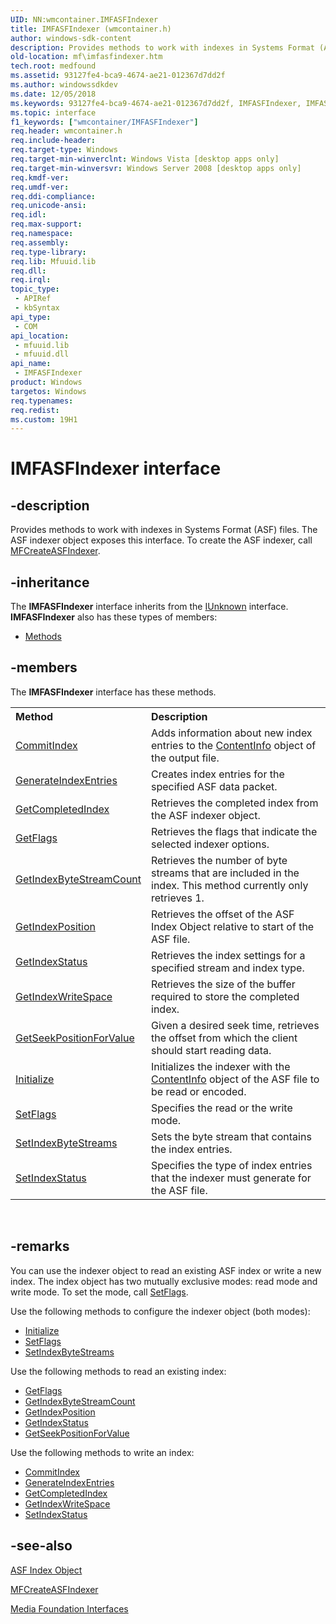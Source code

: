 ```yaml
---
UID: NN:wmcontainer.IMFASFIndexer
title: IMFASFIndexer (wmcontainer.h)
author: windows-sdk-content
description: Provides methods to work with indexes in Systems Format (ASF) files.
old-location: mf\imfasfindexer.htm
tech.root: medfound
ms.assetid: 93127fe4-bca9-4674-ae21-012367d7dd2f
ms.author: windowssdkdev
ms.date: 12/05/2018
ms.keywords: 93127fe4-bca9-4674-ae21-012367d7dd2f, IMFASFIndexer, IMFASFIndexer interface [Media Foundation], IMFASFIndexer interface [Media Foundation],described, mf.imfasfindexer, wmcontainer/IMFASFIndexer
ms.topic: interface
f1_keywords: ["wmcontainer/IMFASFIndexer"]
req.header: wmcontainer.h
req.include-header: 
req.target-type: Windows
req.target-min-winverclnt: Windows Vista [desktop apps only]
req.target-min-winversvr: Windows Server 2008 [desktop apps only]
req.kmdf-ver: 
req.umdf-ver: 
req.ddi-compliance: 
req.unicode-ansi: 
req.idl: 
req.max-support: 
req.namespace: 
req.assembly: 
req.type-library: 
req.lib: Mfuuid.lib
req.dll: 
req.irql: 
topic_type:
 - APIRef
 - kbSyntax
api_type:
 - COM
api_location:
 - mfuuid.lib
 - mfuuid.dll
api_name:
 - IMFASFIndexer
product: Windows
targetos: Windows
req.typenames: 
req.redist: 
ms.custom: 19H1
---
```


# IMFASFIndexer interface


## -description


Provides methods to work with indexes in Systems Format (ASF) files. The ASF indexer object exposes this interface. To create the ASF indexer, call <a href="https://docs.microsoft.com/windows/desktop/api/wmcontainer/nf-wmcontainer-mfcreateasfindexer">MFCreateASFIndexer</a>.


## -inheritance

The <b xmlns:loc="http://microsoft.com/wdcml/l10n">IMFASFIndexer</b> interface inherits from the <a href="https://docs.microsoft.com/windows/desktop/api/unknwn/nn-unknwn-iunknown">IUnknown</a> interface. <b>IMFASFIndexer</b> also has these types of members:
<ul>
<li><a href="https://docs.microsoft.com/">Methods</a></li>
</ul>

## -members

The <b>IMFASFIndexer</b> interface has these methods.
<table class="members" id="memberListMethods">
<tr>
<th align="left" width="37%">Method</th>
<th align="left" width="63%">Description</th>
</tr>
<tr data="declared;">
<td align="left" width="37%">
<a href="https://docs.microsoft.com/windows/desktop/api/wmcontainer/nf-wmcontainer-imfasfindexer-commitindex">CommitIndex</a>
</td>
<td align="left" width="63%">
Adds information about  new index entries to the <a href="https://docs.microsoft.com/windows/desktop/medfound/asf-contentinfo-object">ContentInfo</a> object of the output file.

</td>
</tr>
<tr data="declared;">
<td align="left" width="37%">
<a href="https://docs.microsoft.com/windows/desktop/api/wmcontainer/nf-wmcontainer-imfasfindexer-generateindexentries">GenerateIndexEntries</a>
</td>
<td align="left" width="63%">
Creates index entries for the specified ASF data packet.

</td>
</tr>
<tr data="declared;">
<td align="left" width="37%">
<a href="https://docs.microsoft.com/windows/desktop/api/wmcontainer/nf-wmcontainer-imfasfindexer-getcompletedindex">GetCompletedIndex</a>
</td>
<td align="left" width="63%">
Retrieves the completed index from the ASF indexer object.

</td>
</tr>
<tr data="declared;">
<td align="left" width="37%">
<a href="https://docs.microsoft.com/windows/desktop/api/wmcontainer/nf-wmcontainer-imfasfindexer-getflags">GetFlags</a>
</td>
<td align="left" width="63%">
Retrieves the flags that indicate the selected indexer options.

</td>
</tr>
<tr data="declared;">
<td align="left" width="37%">
<a href="https://docs.microsoft.com/windows/desktop/api/wmcontainer/nf-wmcontainer-imfasfindexer-getindexbytestreamcount">GetIndexByteStreamCount</a>
</td>
<td align="left" width="63%">
Retrieves the number of byte streams that are included in the index. This method currently only retrieves 1.

</td>
</tr>
<tr data="declared;">
<td align="left" width="37%">
<a href="https://docs.microsoft.com/windows/desktop/api/wmcontainer/nf-wmcontainer-imfasfindexer-getindexposition">GetIndexPosition</a>
</td>
<td align="left" width="63%">
Retrieves the offset of the ASF Index Object relative to start of the ASF file.

</td>
</tr>
<tr data="declared;">
<td align="left" width="37%">
<a href="https://docs.microsoft.com/windows/desktop/api/wmcontainer/nf-wmcontainer-imfasfindexer-getindexstatus">GetIndexStatus</a>
</td>
<td align="left" width="63%">
Retrieves the index settings for a specified stream and index type.

</td>
</tr>
<tr data="declared;">
<td align="left" width="37%">
<a href="https://docs.microsoft.com/windows/desktop/api/wmcontainer/nf-wmcontainer-imfasfindexer-getindexwritespace">GetIndexWriteSpace</a>
</td>
<td align="left" width="63%">
Retrieves the size of the buffer required to store the completed index.

</td>
</tr>
<tr data="declared;">
<td align="left" width="37%">
<a href="https://docs.microsoft.com/windows/desktop/api/wmcontainer/nf-wmcontainer-imfasfindexer-getseekpositionforvalue">GetSeekPositionForValue</a>
</td>
<td align="left" width="63%">
Given a desired seek time, retrieves the offset from which the client should start reading data.

</td>
</tr>
<tr data="declared;">
<td align="left" width="37%">
<a href="https://docs.microsoft.com/windows/desktop/api/wmcontainer/nf-wmcontainer-imfasfindexer-initialize">Initialize</a>
</td>
<td align="left" width="63%">
Initializes the indexer with the <a href="https://docs.microsoft.com/windows/desktop/medfound/asf-contentinfo-object">ContentInfo</a> object of the ASF file to be read or encoded.

</td>
</tr>
<tr data="declared;">
<td align="left" width="37%">
<a href="https://docs.microsoft.com/windows/desktop/api/wmcontainer/nf-wmcontainer-imfasfindexer-setflags">SetFlags</a>
</td>
<td align="left" width="63%">
Specifies the read or the write mode.

</td>
</tr>
<tr data="declared;">
<td align="left" width="37%">
<a href="https://docs.microsoft.com/windows/desktop/api/wmcontainer/nf-wmcontainer-imfasfindexer-setindexbytestreams">SetIndexByteStreams</a>
</td>
<td align="left" width="63%">
Sets the byte stream that contains the index entries.

</td>
</tr>
<tr data="declared;">
<td align="left" width="37%">
<a href="https://docs.microsoft.com/windows/desktop/api/wmcontainer/nf-wmcontainer-imfasfindexer-setindexstatus">SetIndexStatus</a>
</td>
<td align="left" width="63%">
Specifies the type of index entries that the indexer must generate for the ASF file.


</td>
</tr>
</table> 


## -remarks



You can use the indexer object to read an existing ASF index or write a new index. The index object has two mutually exclusive modes: read mode and write mode. To set the mode, call <a href="https://docs.microsoft.com/windows/desktop/api/wmcontainer/nf-wmcontainer-imfasfindexer-setflags">SetFlags</a>. 

Use the following methods to configure the indexer object  (both modes):

<ul>
<li>
<a href="https://docs.microsoft.com/windows/desktop/api/wmcontainer/nf-wmcontainer-imfasfindexer-initialize">Initialize</a>
</li>
<li>
<a href="https://docs.microsoft.com/windows/desktop/api/wmcontainer/nf-wmcontainer-imfasfindexer-setflags">SetFlags</a>
</li>
<li>
<a href="https://docs.microsoft.com/windows/desktop/api/wmcontainer/nf-wmcontainer-imfasfindexer-setindexbytestreams">SetIndexByteStreams</a>
</li>
</ul>
Use the following methods to read an existing index:

<ul>
<li>
<a href="https://docs.microsoft.com/windows/desktop/api/wmcontainer/nf-wmcontainer-imfasfindexer-getflags">GetFlags</a>
</li>
<li>
<a href="https://docs.microsoft.com/windows/desktop/api/wmcontainer/nf-wmcontainer-imfasfindexer-getindexbytestreamcount">GetIndexByteStreamCount</a>
</li>
<li>
<a href="https://docs.microsoft.com/windows/desktop/api/wmcontainer/nf-wmcontainer-imfasfindexer-getindexposition">GetIndexPosition</a>
</li>
<li>
<a href="https://docs.microsoft.com/windows/desktop/api/wmcontainer/nf-wmcontainer-imfasfindexer-getindexstatus">GetIndexStatus</a>
</li>
<li>
<a href="https://docs.microsoft.com/windows/desktop/api/wmcontainer/nf-wmcontainer-imfasfindexer-getseekpositionforvalue">GetSeekPositionForValue</a>
</li>
</ul>
Use the following methods to write an index:

<ul>
<li>
<a href="https://docs.microsoft.com/windows/desktop/api/wmcontainer/nf-wmcontainer-imfasfindexer-commitindex">CommitIndex</a>
</li>
<li>
<a href="https://docs.microsoft.com/windows/desktop/api/wmcontainer/nf-wmcontainer-imfasfindexer-generateindexentries">GenerateIndexEntries</a>
</li>
<li>
<a href="https://docs.microsoft.com/windows/desktop/api/wmcontainer/nf-wmcontainer-imfasfindexer-getcompletedindex">GetCompletedIndex</a>
</li>
<li>
<a href="https://docs.microsoft.com/windows/desktop/api/wmcontainer/nf-wmcontainer-imfasfindexer-getindexwritespace">GetIndexWriteSpace</a>
</li>
<li>
<a href="https://docs.microsoft.com/windows/desktop/api/wmcontainer/nf-wmcontainer-imfasfindexer-setindexstatus">SetIndexStatus</a>
</li>
</ul>



## -see-also




<a href="https://docs.microsoft.com/windows/desktop/medfound/asf-index-object">ASF Index Object</a>



<a href="https://docs.microsoft.com/windows/desktop/api/wmcontainer/nf-wmcontainer-mfcreateasfindexer">MFCreateASFIndexer</a>



<a href="https://docs.microsoft.com/windows/desktop/medfound/media-foundation-interfaces">Media Foundation Interfaces</a>
 

 

